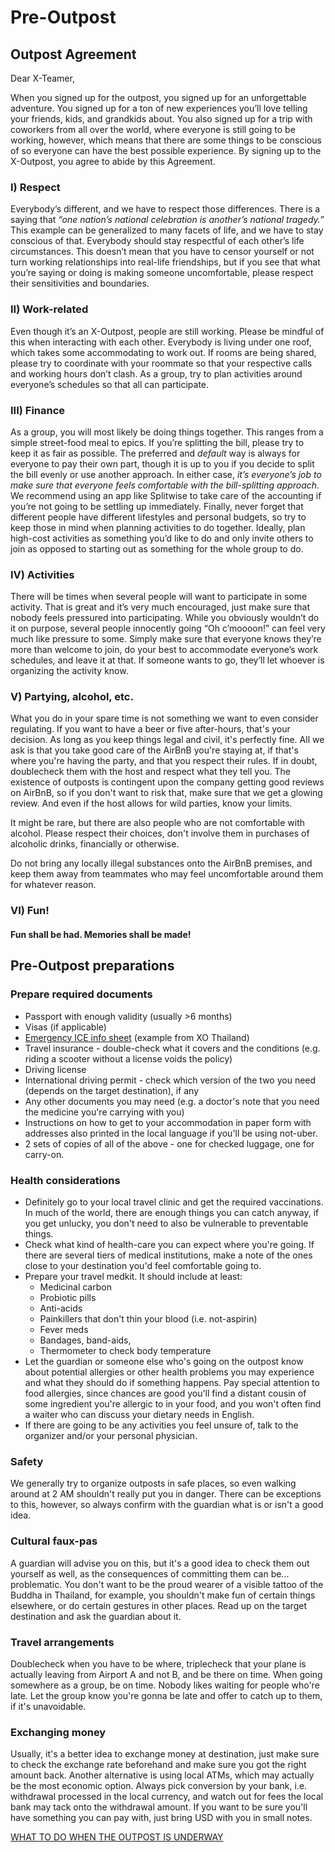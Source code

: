 # Pre-Outpost

## Outpost Agreement

Dear X-Teamer,

When you signed up for the outpost, you signed up for an unforgettable adventure. You signed up for a ton of new experiences you’ll love telling your friends, kids, and grandkids about. You also signed up for a trip with coworkers from all over the world, where everyone is still going to be working, however, which means that there are some things to be conscious of so everyone can have the best possible experience. By signing up to the X-Outpost, you agree to abide by this Agreement.

### I\) Respect

Everybody’s different, and we have to respect those differences. There is a saying that _“one nation’s national celebration is another’s national tragedy.”_ This example can be generalized to many facets of life, and we have to stay conscious of that. Everybody should stay respectful of each other’s life circumstances. This doesn’t mean that you have to censor yourself or not turn working relationships into real-life friendships, but if you see that what you’re saying or doing is making someone uncomfortable, please respect their sensitivities and boundaries.

### II\) Work-related

Even though it’s an X-Outpost, people are still working. Please be mindful of this when interacting with each other. Everybody is living under one roof, which takes some accommodating to work out. If rooms are being shared, please try to coordinate with your roommate so that your respective calls and working hours don’t clash. As a group, try to plan activities around everyone’s schedules so that all can participate.

### III\) Finance

As a group, you will most likely be doing things together. This ranges from a simple street-food meal to epics. If you’re splitting the bill, please try to keep it as fair as possible. The preferred and _default_ way is always for everyone to pay their own part, though it is up to you if you decide to split the bill evenly or use another approach. In either case, _it’s everyone’s job to make sure that everyone feels comfortable with the bill-splitting approach._ We recommend using an app like Splitwise to take care of the accounting if you’re not going to be settling up immediately. Finally, never forget that different people have different lifestyles and personal budgets, so try to keep those in mind when planning activities to do together. Ideally, plan high-cost activities as something you’d like to do and only invite others to join as opposed to starting out as something for the whole group to do.

### IV\) Activities

There will be times when several people will want to participate in some activity. That is great and it’s very much encouraged, just make sure that nobody feels pressured into participating. While you obviously wouldn’t do it on purpose, several people innocently going “Oh c’moooon!” can feel very much like pressure to some. Simply make sure that everyone knows they’re more than welcome to join, do your best to accommodate everyone’s work schedules, and leave it at that. If someone wants to go, they’ll let whoever is organizing the activity know.

### V\) Partying, alcohol, etc.

What you do in your spare time is not something we want to even consider regulating. If you want to have a beer or five after-hours, that's your decision. As long as you keep things legal and civil, it's perfectly fine. All we ask is that you take good care of the AirBnB you're staying at, if that's where you're having the party, and that you respect their rules. If in doubt, doublecheck them with the host and respect what they tell you. The existence of outposts is contingent upon the company getting good reviews on AirBnB, so if you don't want to risk that, make sure that we get a glowing review. And even if the host allows for wild parties, know your limits.

It might be rare, but there are also people who are not comfortable with alcohol. Please respect their choices, don't involve them in purchases of alcoholic drinks, financially or otherwise.

Do not bring any locally illegal substances onto the AirBnB premises, and keep them away from teammates who may feel uncomfortable around them for whatever reason.

### VI\) Fun!

#### Fun shall be had. Memories shall be made!

## Pre-Outpost preparations

### Prepare required documents

* Passport with enough validity \(usually &gt;6 months\)
* Visas \(if applicable\)
* [Emergency ICE info sheet](https://docs.google.com/document/d/1Q2PPg4HLQ2K0SyXs6KcVeHrxml4q55wO4oMq1Wd6T5o/edit?usp=sharing) \(example from XO Thailand\)
* Travel insurance - double-check what it covers and the conditions \(e.g. riding a scooter without a license voids the policy\)
* Driving license
* International driving permit - check which version of the two you need \(depends on the target destination\), if any
* Any other documents you may need \(e.g. a doctor's note that you need the medicine you're carrying with you\)
* Instructions on how to get to your accommodation in paper form with addresses also printed in the local language if you'll be using not-uber.
* 2 sets of copies of all of the above - one for checked luggage, one for carry-on.

### Health considerations

* Definitely go to your local travel clinic and get the required vaccinations. In much of the world, there are enough things you can catch anyway, if you get unlucky, you don't need to also be vulnerable to preventable things.
* Check what kind of health-care you can expect where you're going. If there are several tiers of medical institutions, make a note of the ones close to your destination you'd feel comfortable going to.
* Prepare your travel medkit. It should include at least:
  * Medicinal carbon
  * Probiotic pills
  * Anti-acids
  * Painkillers that don't thin your blood \(i.e. not-aspirin\)
  * Fever meds
  * Bandages, band-aids,
  * Thermometer to check body temperature
* Let the guardian or someone else who's going on the outpost know about potential allergies or other health problems you may experience and what they should do if something happens. Pay special attention to food allergies, since chances are good you'll find a distant cousin of some ingredient you're allergic to in your food, and you won't often find a waiter who can discuss your dietary needs in English.
* If there are going to be any activities you feel unsure of, talk to the organizer and/or your personal physician.

### Safety

We generally try to organize outposts in safe places, so even walking around at 2 AM shouldn't really put you in danger. There can be exceptions to this, however, so always confirm with the guardian what is or isn't a good idea.

### Cultural faux-pas

A guardian will advise you on this, but it's a good idea to check them out yourself as well, as the consequences of committing them can be... problematic. You don't want to be the proud wearer of a visible tattoo of the Buddha in Thailand, for example, you shouldn't make fun of certain things elsewhere, or do certain gestures in other places. Read up on the target destination and ask the guardian about it.

### Travel arrangements

Doublecheck when you have to be where, triplecheck that your plane is actually leaving from Airport A and not B, and be there on time. When going somewhere as a group, be on time. Nobody likes waiting for people who're late. Let the group know you're gonna be late and offer to catch up to them, if it's unavoidable.

### Exchanging money

Usually, it's a better idea to exchange money at destination, just make sure to check the exchange rate beforehand and make sure you got the right amount back. Another alternative is using local ATMs, which may actually be the most economic option. Always pick conversion by your bank, i.e. withdrawal processed in the local currency, and watch out for fees the local bank may tack onto the withdrawal amount. If you want to be sure you'll have something you can pay with, just bring USD with you in small notes.

[WHAT TO DO WHEN THE OUTPOST IS UNDERWAY](p-mid.md)

